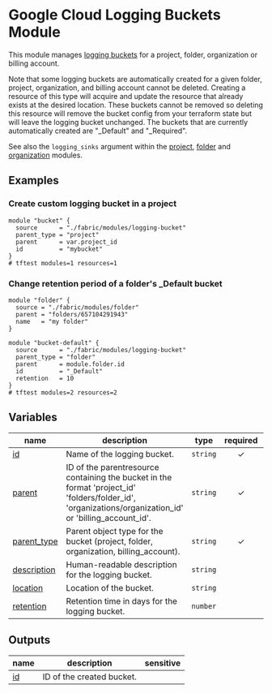 # Google Cloud Logging Buckets Module

This module manages [logging buckets](https://cloud.google.com/logging/docs/storage#logs-buckets) for a project, folder, organization or billing account.

Note that some logging buckets are automatically created for a given folder, project, organization, and billing account cannot be deleted. Creating a resource of this type will acquire and update the resource that already exists at the desired location. These buckets cannot be removed so deleting this resource will remove the bucket config from your terraform state but will leave the logging bucket unchanged. The buckets that are currently automatically created are "_Default" and "_Required".

See also the `logging_sinks` argument within the [project](../project/), [folder](../folder/) and [organization](../organization) modules.

## Examples

### Create custom logging bucket in a project

```hcl
module "bucket" {
  source      = "./fabric/modules/logging-bucket"
  parent_type = "project"
  parent      = var.project_id
  id          = "mybucket"
}
# tftest modules=1 resources=1
```


### Change retention period of a folder's _Default bucket

```hcl
module "folder" {
  source = "./fabric/modules/folder"
  parent = "folders/657104291943"
  name   = "my folder"
}

module "bucket-default" {
  source      = "./fabric/modules/logging-bucket"
  parent_type = "folder"
  parent      = module.folder.id
  id          = "_Default"
  retention   = 10
}
# tftest modules=2 resources=2
```
<!-- BEGIN TFDOC -->

## Variables

| name | description | type | required | default |
|---|---|:---:|:---:|:---:|
| [id](variables.tf#L23) | Name of the logging bucket. | <code>string</code> | ✓ |  |
| [parent](variables.tf#L34) | ID of the parentresource containing the bucket in the format 'project_id' 'folders/folder_id', 'organizations/organization_id' or 'billing_account_id'. | <code>string</code> | ✓ |  |
| [parent_type](variables.tf#L39) | Parent object type for the bucket (project, folder, organization, billing_account). | <code>string</code> | ✓ |  |
| [description](variables.tf#L17) | Human-readable description for the logging bucket. | <code>string</code> |  | <code>null</code> |
| [location](variables.tf#L28) | Location of the bucket. | <code>string</code> |  | <code>&#34;global&#34;</code> |
| [retention](variables.tf#L44) | Retention time in days for the logging bucket. | <code>number</code> |  | <code>30</code> |

## Outputs

| name | description | sensitive |
|---|---|:---:|
| [id](outputs.tf#L17) | ID of the created bucket. |  |

<!-- END TFDOC -->
